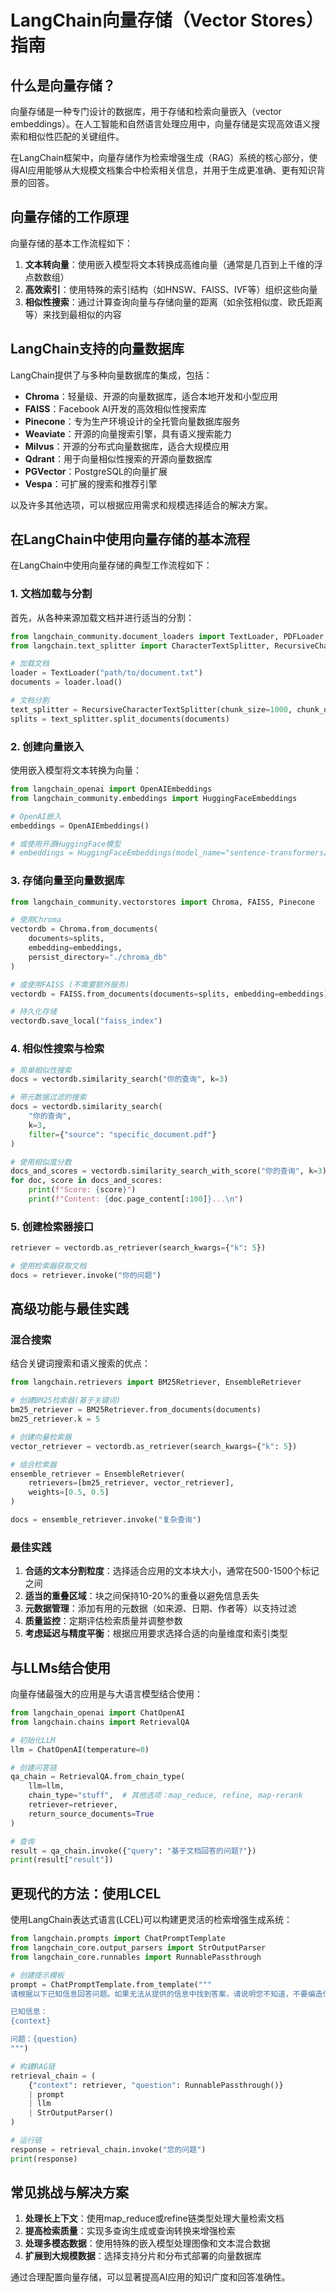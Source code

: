 # LangChain向量存储（Vector Stores）指南

## 什么是向量存储？

向量存储是一种专门设计的数据库，用于存储和检索向量嵌入（vector embeddings）。在人工智能和自然语言处理应用中，向量存储是实现高效语义搜索和相似性匹配的关键组件。

在LangChain框架中，向量存储作为检索增强生成（RAG）系统的核心部分，使得AI应用能够从大规模文档集合中检索相关信息，并用于生成更准确、更有知识背景的回答。

## 向量存储的工作原理

向量存储的基本工作流程如下：

1. **文本转向量**：使用嵌入模型将文本转换成高维向量（通常是几百到上千维的浮点数数组）
2. **高效索引**：使用特殊的索引结构（如HNSW、FAISS、IVF等）组织这些向量
3. **相似性搜索**：通过计算查询向量与存储向量的距离（如余弦相似度、欧氏距离等）来找到最相似的内容

## LangChain支持的向量数据库

LangChain提供了与多种向量数据库的集成，包括：

- **Chroma**：轻量级、开源的向量数据库，适合本地开发和小型应用
- **FAISS**：Facebook AI开发的高效相似性搜索库
- **Pinecone**：专为生产环境设计的全托管向量数据库服务
- **Weaviate**：开源的向量搜索引擎，具有语义搜索能力
- **Milvus**：开源的分布式向量数据库，适合大规模应用
- **Qdrant**：用于向量相似性搜索的开源向量数据库
- **PGVector**：PostgreSQL的向量扩展
- **Vespa**：可扩展的搜索和推荐引擎

以及许多其他选项，可以根据应用需求和规模选择适合的解决方案。

## 在LangChain中使用向量存储的基本流程

在LangChain中使用向量存储的典型工作流程如下：

### 1. 文档加载与分割

首先，从各种来源加载文档并进行适当的分割：

```python
from langchain_community.document_loaders import TextLoader, PDFLoader, DirectoryLoader
from langchain.text_splitter import CharacterTextSplitter, RecursiveCharacterTextSplitter

# 加载文档
loader = TextLoader("path/to/document.txt")
documents = loader.load()

# 文档分割
text_splitter = RecursiveCharacterTextSplitter(chunk_size=1000, chunk_overlap=200)
splits = text_splitter.split_documents(documents)
```

### 2. 创建向量嵌入

使用嵌入模型将文本转换为向量：

```python
from langchain_openai import OpenAIEmbeddings
from langchain_community.embeddings import HuggingFaceEmbeddings

# OpenAI嵌入
embeddings = OpenAIEmbeddings()

# 或使用开源HuggingFace模型
# embeddings = HuggingFaceEmbeddings(model_name="sentence-transformers/all-MiniLM-L6-v2")
```

### 3. 存储向量至向量数据库

```python
from langchain_community.vectorstores import Chroma, FAISS, Pinecone

# 使用Chroma
vectordb = Chroma.from_documents(
    documents=splits,
    embedding=embeddings,
    persist_directory="./chroma_db"
)

# 或使用FAISS (不需要额外服务)
vectordb = FAISS.from_documents(documents=splits, embedding=embeddings)

# 持久化存储
vectordb.save_local("faiss_index")
```

### 4. 相似性搜索与检索

```python
# 简单相似性搜索
docs = vectordb.similarity_search("你的查询", k=3)

# 带元数据过滤的搜索
docs = vectordb.similarity_search(
    "你的查询",
    k=3,
    filter={"source": "specific_document.pdf"}
)

# 使用相似度分数
docs_and_scores = vectordb.similarity_search_with_score("你的查询", k=3)
for doc, score in docs_and_scores:
    print(f"Score: {score}")
    print(f"Content: {doc.page_content[:100]}...\n")
```

### 5. 创建检索器接口

```python
retriever = vectordb.as_retriever(search_kwargs={"k": 5})

# 使用检索器获取文档
docs = retriever.invoke("你的问题")
```

## 高级功能与最佳实践

### 混合搜索

结合关键词搜索和语义搜索的优点：

```python
from langchain.retrievers import BM25Retriever, EnsembleRetriever

# 创建BM25检索器(基于关键词)
bm25_retriever = BM25Retriever.from_documents(documents)
bm25_retriever.k = 5

# 创建向量检索器
vector_retriever = vectordb.as_retriever(search_kwargs={"k": 5})

# 组合检索器
ensemble_retriever = EnsembleRetriever(
    retrievers=[bm25_retriever, vector_retriever],
    weights=[0.5, 0.5]
)

docs = ensemble_retriever.invoke("复杂查询")
```

### 最佳实践

1. **合适的文本分割粒度**：选择适合应用的文本块大小，通常在500-1500个标记之间
2. **适当的重叠区域**：块之间保持10-20%的重叠以避免信息丢失
3. **元数据管理**：添加有用的元数据（如来源、日期、作者等）以支持过滤
4. **质量监控**：定期评估检索质量并调整参数
5. **考虑延迟与精度平衡**：根据应用要求选择合适的向量维度和索引类型

## 与LLMs结合使用

向量存储最强大的应用是与大语言模型结合使用：

```python
from langchain_openai import ChatOpenAI
from langchain.chains import RetrievalQA

# 初始化LLM
llm = ChatOpenAI(temperature=0)

# 创建问答链
qa_chain = RetrievalQA.from_chain_type(
    llm=llm,
    chain_type="stuff",  # 其他选项：map_reduce, refine, map-rerank
    retriever=retriever,
    return_source_documents=True
)

# 查询
result = qa_chain.invoke({"query": "基于文档回答的问题?"})
print(result["result"])
```

## 更现代的方法：使用LCEL

使用LangChain表达式语言(LCEL)可以构建更灵活的检索增强生成系统：

```python
from langchain.prompts import ChatPromptTemplate
from langchain_core.output_parsers import StrOutputParser
from langchain_core.runnables import RunnablePassthrough

# 创建提示模板
prompt = ChatPromptTemplate.from_template("""
请根据以下已知信息回答问题。如果无法从提供的信息中找到答案，请说明您不知道，不要编造信息。

已知信息：
{context}

问题：{question}
""")

# 构建RAG链
retrieval_chain = (
    {"context": retriever, "question": RunnablePassthrough()}
    | prompt
    | llm
    | StrOutputParser()
)

# 运行链
response = retrieval_chain.invoke("您的问题")
print(response)
```

## 常见挑战与解决方案

1. **处理长上下文**：使用map_reduce或refine链类型处理大量检索文档
2. **提高检索质量**：实现多查询生成或查询转换来增强检索
3. **处理多模态数据**：使用特殊的嵌入模型处理图像和文本混合数据
4. **扩展到大规模数据**：选择支持分片和分布式部署的向量数据库

通过合理配置向量存储，可以显著提高AI应用的知识广度和回答准确性。
